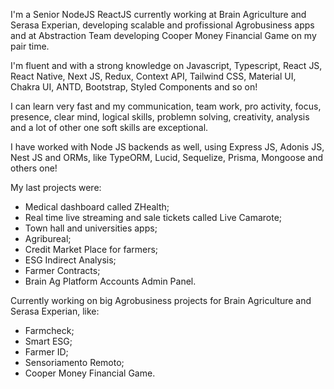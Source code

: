I'm a Senior NodeJS ReactJS currently working at Brain Agriculture and Serasa Experian, developing scalable and profissional Agrobusiness apps and at Abstraction Team developing Cooper Money Financial Game on my pair time.

I'm fluent and with a strong knowledge on Javascript, Typescript, React JS, React Native, Next JS, Redux, Context API, Tailwind CSS, Material UI, Chakra UI, ANTD, Bootstrap, Styled Components and so on!

I can learn very fast and my communication, team work, pro activity, focus, presence, clear mind, logical skills, problemn solving, creativity, analysis and a lot of other one soft skills are exceptional.

I have worked with Node JS backends as well, using Express JS, Adonis JS, Nest JS and ORMs, like TypeORM, Lucid, Sequelize, Prisma, Mongoose and others one!

My last projects were: 
- Medical dashboard called ZHealth;
- Real time live streaming and sale tickets called Live Camarote;
- Town hall and universities apps;
- Agribureal;
- Credit Market Place for farmers;
- ESG Indirect Analysis;
- Farmer Contracts;
- Brain Ag Platform Accounts Admin Panel.

Currently working on big Agrobusiness projects for Brain Agriculture and Serasa Experian, like:
- Farmcheck;
- Smart ESG;
- Farmer ID;
- Sensoriamento Remoto;
- Cooper Money Financial Game.
